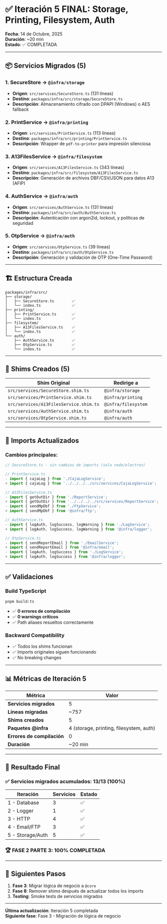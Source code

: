 # ✅ Iteración 5 FINAL: Storage, Printing, Filesystem, Auth

**Fecha**: 14 de Octubre, 2025  
**Duración**: ~20 min  
**Estado**: ✅ COMPLETADA

---

## 📦 Servicios Migrados (5)

### 1. SecureStore → `@infra/storage`
- **Origen**: `src/services/SecureStore.ts` (131 líneas)
- **Destino**: `packages/infra/src/storage/SecureStore.ts`
- **Descripción**: Almacenamiento cifrado con DPAPI (Windows) o AES fallback

### 2. PrintService → `@infra/printing`
- **Origen**: `src/services/PrintService.ts` (113 líneas)
- **Destino**: `packages/infra/src/printing/PrintService.ts`
- **Descripción**: Wrapper de `pdf-to-printer` para impresión silenciosa

### 3. A13FilesService → `@infra/filesystem`
- **Origen**: `src/services/A13FilesService.ts` (343 líneas)
- **Destino**: `packages/infra/src/filesystem/A13FilesService.ts`
- **Descripción**: Generación de archivos DBF/CSV/JSON para datos A13 (AFIP)

### 4. AuthService → `@infra/auth`
- **Origen**: `src/services/AuthService.ts` (131 líneas)
- **Destino**: `packages/infra/src/auth/AuthService.ts`
- **Descripción**: Autenticación con argon2id, lockout, y políticas de seguridad

### 5. OtpService → `@infra/auth`
- **Origen**: `src/services/OtpService.ts` (39 líneas)
- **Destino**: `packages/infra/src/auth/OtpService.ts`
- **Descripción**: Generación y validación de OTP (One-Time Password)

---

## 🏗️ Estructura Creada

```
packages/infra/src/
├── storage/
│   ├── SecureStore.ts        ✅
│   └── index.ts              ✅
├── printing/
│   ├── PrintService.ts       ✅
│   └── index.ts              ✅
├── filesystem/
│   ├── A13FilesService.ts    ✅
│   └── index.ts              ✅
└── auth/
    ├── AuthService.ts        ✅
    ├── OtpService.ts         ✅
    └── index.ts              ✅
```

---

## 🔗 Shims Creados (5)

| Shim Original | Redirige a |
|---------------|------------|
| `src/services/SecureStore.shim.ts` | `@infra/storage` |
| `src/services/PrintService.shim.ts` | `@infra/printing` |
| `src/services/A13FilesService.shim.ts` | `@infra/filesystem` |
| `src/services/AuthService.shim.ts` | `@infra/auth` |
| `src/services/OtpService.shim.ts` | `@infra/auth` |

---

## 🔄 Imports Actualizados

### Cambios principales:

```typescript
// SecureStore.ts - sin cambios de imports (solo node/electron)

// PrintService.ts
- import { cajaLog } from './CajaLogService';
+ import { cajaLog } from '../../../../src/services/CajaLogService';

// A13FilesService.ts
- import { getOutDir } from './ReportService';
+ import { getOutDir } from '../../../../src/services/ReportService';
- import { sendMpDbf } from './FtpService';
+ import { sendMpDbf } from '@infra/ftp';

// AuthService.ts
- import { logAuth, logSuccess, logWarning } from './LogService';
+ import { logAuth, logSuccess, logWarning } from '@infra/logger';

// OtpService.ts
- import { sendReportEmail } from './EmailService';
+ import { sendReportEmail } from '@infra/email';
- import { logAuth, logSuccess } from './LogService';
+ import { logAuth, logSuccess } from '@infra/logger';
```

---

## ✅ Validaciones

### Build TypeScript
```bash
pnpm build:ts
```
- ✅ **0 errores de compilación**
- ✅ **0 warnings críticos**
- ✅ Path aliases resueltos correctamente

### Backward Compatibility
- ✅ Todos los shims funcionan
- ✅ Imports originales siguen funcionando
- ✅ No breaking changes

---

## 📊 Métricas de Iteración 5

| Métrica | Valor |
|---------|-------|
| **Servicios migrados** | 5 |
| **Líneas migradas** | ~757 |
| **Shims creados** | 5 |
| **Paquetes @infra** | 4 (storage, printing, filesystem, auth) |
| **Errores de compilación** | 0 |
| **Duración** | ~20 min |

---

## 🎯 Resultado Final

### ✅ Servicios migrados acumulados: **13/13 (100%)**

| Iteración | Servicios | Estado |
|-----------|-----------|--------|
| 1 - Database | 3 | ✅ |
| 2 - Logger | 1 | ✅ |
| 3 - HTTP | 4 | ✅ |
| 4 - Email/FTP | 3 | ✅ |
| 5 - Storage/Auth | 5 | ✅ |

### 🏆 **FASE 2 PARTE 3: 100% COMPLETADA**

---

## 📝 Siguientes Pasos

1. **Fase 3**: Migrar lógica de negocio a `@core`
2. **Fase 8**: Remover shims después de actualizar todos los imports
3. **Testing**: Smoke tests de servicios migrados

---

**Última actualización**: Iteración 5 completada  
**Siguiente fase**: Fase 3 - Migración de lógica de negocio

